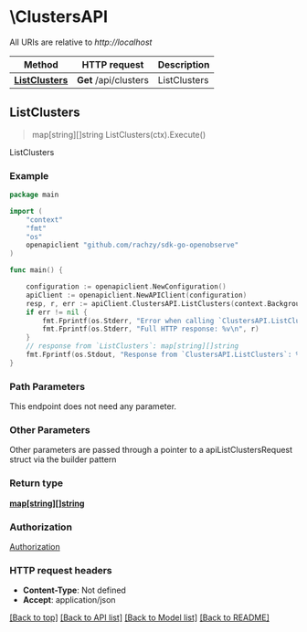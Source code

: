 # \ClustersAPI

All URIs are relative to _http://localhost_

| Method                                          | HTTP request          | Description  |
| ----------------------------------------------- | --------------------- | ------------ |
| [**ListClusters**](ClustersAPI.md#ListClusters) | **Get** /api/clusters | ListClusters |

## ListClusters

> map[string][]string ListClusters(ctx).Execute()

ListClusters

### Example

```go
package main

import (
	"context"
	"fmt"
	"os"
	openapiclient "github.com/rachzy/sdk-go-openobserve"
)

func main() {

	configuration := openapiclient.NewConfiguration()
	apiClient := openapiclient.NewAPIClient(configuration)
	resp, r, err := apiClient.ClustersAPI.ListClusters(context.Background()).Execute()
	if err != nil {
		fmt.Fprintf(os.Stderr, "Error when calling `ClustersAPI.ListClusters``: %v\n", err)
		fmt.Fprintf(os.Stderr, "Full HTTP response: %v\n", r)
	}
	// response from `ListClusters`: map[string][]string
	fmt.Fprintf(os.Stdout, "Response from `ClustersAPI.ListClusters`: %v\n", resp)
}
```

### Path Parameters

This endpoint does not need any parameter.

### Other Parameters

Other parameters are passed through a pointer to a apiListClustersRequest struct via the builder pattern

### Return type

[**map[string][]string**](array.md)

### Authorization

[Authorization](../README.md#Authorization)

### HTTP request headers

- **Content-Type**: Not defined
- **Accept**: application/json

[[Back to top]](#) [[Back to API list]](../README.md#documentation-for-api-endpoints)
[[Back to Model list]](../README.md#documentation-for-models)
[[Back to README]](../README.md)
